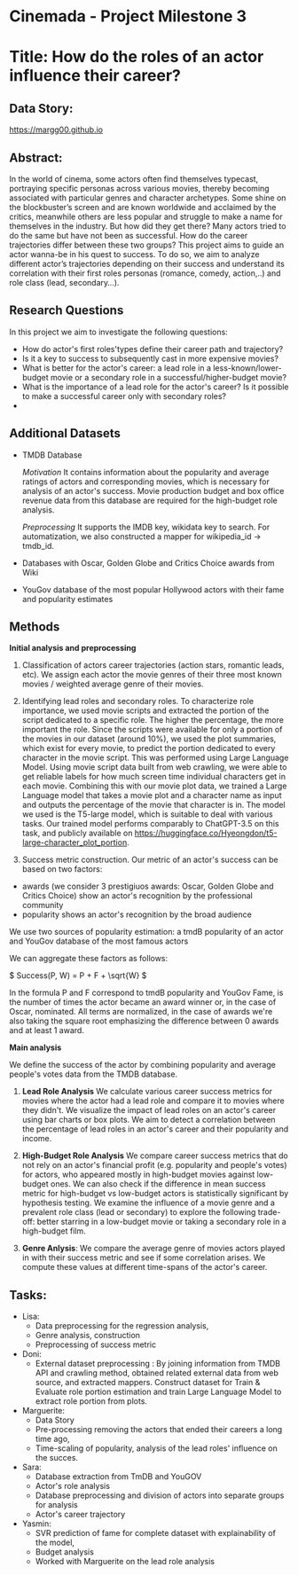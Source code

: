# Cinemada - Project Milestone 3
# Title: How do the roles of an actor influence their career?

## Data Story:
https://margg00.github.io

## Abstract:

In the world of cinema,  some actors often find themselves typecast, portraying specific personas across various movies, thereby becoming associated with particular genres and character archetypes. Some shine on the blockbuster’s screen and are known worldwide and acclaimed by the critics, meanwhile others are less popular and struggle to make a name for themselves in the industry. But how did they get there? Many actors tried to do the same but have not been as successful. How do the career trajectories differ between these two groups? This project aims to guide an actor wanna-be in his quest to success. To do so, we aim to analyze different actor’s trajectories depending on their success and understand its correlation with their first roles personas (romance, comedy, action,..) and role class (lead, secondary…). 

## Research Questions
In this project we aim to investigate the following questions:
- How do actor's first roles'types define their career path and trajectory?
- Is it a key to success to subsequently cast in more expensive movies?
- What is better for the actor's career: a lead role in a less-known/lower-budget movie or a secondary role in a successful/higher-budget movie?
- What is the importance of a lead role for the actor's career? Is it possible to make a successful career only with secondary roles?
- 
## Additional Datasets

- TMDB Database

  *Motivation* It contains information about the popularity and average ratings of actors and corresponding movies, which is necessary for analysis of an actor's success. Movie production budget and box office revenue data from this database are required for the high-budget role analysis.

  *Preprocessing* 
  It supports the IMDB key, wikidata key to search. For automatization, we also constructed a mapper for wikipedia_id -> tmdb_id.

- Databases with Oscar, Golden Globe and Critics Choice awards from Wiki
- YouGov database of the most popular Hollywood actors with their fame and popularity estimates
  
## Methods
**Initial analysis and preprocessing**

1. Classification of actors career trajectories (action stars, romantic leads, etc). We assign each actor the movie genres of their three most known movies / weighted average genre of their movies.

2. Identifying lead roles and secondary roles. To characterize role importance, we used movie scripts and extracted the portion of the script dedicated to a specific role. The higher the percentage, the more important the role. Since the scripts were available for only a portion of the movies in our dataset (around 10%), we used the plot summaries, which exist for every movie, to predict the portion dedicated to every character in the movie script. This was performed using Large Language Model. Using movie script data built from web crawling, we were able to get reliable labels for how much screen time individual characters get in each movie. Combining this with our movie plot data, we trained a Large Language model that takes a movie plot and a character name as input and outputs the percentage of the movie that character is in. The model we used is the T5-large model, which is suitable to deal with various tasks. Our trained model performs comparably to ChatGPT-3.5 on this task, and publicly available on https://huggingface.co/Hyeongdon/t5-large-character_plot_portion.

3. Success metric construction. Our metric of an actor's success can be based on two factors: 
 - awards (we consider 3 prestigiuos awards: Oscar, Golden Globe and Critics Choice) show an actor's recognition by the professional community
 - popularity shows an actor's recognition by the broad audience

 We use two sources of popularity estimation: a tmdB popularity of an actor and YouGov database of the most famous actors

We can aggregate these factors as follows:

$ Success(P, W) = P + F + \sqrt{W} $

In the formula P and F correspond to tmdB popularity and YouGov Fame, is the number of times the actor became an award winner or, in the case of Oscar, nominated. All terms are normalized, in the case of awards we're also taking the square root emphasizing the difference between 0 awards and at least 1 award.

**Main analysis**

We define the success of the actor by combining popularity and average people's votes data from the TMDB database. 
1. **Lead Role Analysis** We calculate various career success metrics for movies where the actor had a lead role and compare it to movies where they didn't. We visualize the impact of lead roles on an actor's career using bar charts or box plots. We aim to detect a correlation between the percentage of lead roles in an actor's career and their popularity and income.

2. **High-Budget Role Analysis** We compare career success metrics that do not rely on an actor's financial profit (e.g. popularity and people's votes) for actors, who appeared mostly in high-budget movies against low-budget ones. We can also check if the difference in mean success metric for high-budget vs low-budget actors is statistically significant by hypothesis testing.  We examine the influence of a movie genre and a prevalent role class (lead or secondary) to explore the following trade-off: better starring in a low-budget movie or taking a secondary role in a high-budget film.
   
3. **Genre Anlysis**: We compare the average genre of movies actors played in with their success metric and see if some correlation arises. We compute these values at different time-spans of the actor's career.

## Tasks:

* Lisa:
  - Data preprocessing for the regression analysis,
  - Genre analysis, construction
  - Preprocessing of success metric
* Doni:
  - External dataset preprocessing : By joining information from TMDB API and crawling method, obtained related external data from web source, and extracted mappers. Construct dataset for Train & Evaluate role portion estimation and train Large Language Model to extract role portion from plots.
* Marguerite:
   - Data Story
   - Pre-processing removing the actors that ended their careers a long time ago,
   - Time-scaling of popularity, analysis of the lead roles' influence on the succes.
* Sara:
   - Database extraction from TmDB and YouGOV
   - Actor's role analysis
   - Database preprocessing and division of actors into separate groups for analysis
   - Actor's career trajectory
* Yasmin:
  - SVR prediction of fame for complete dataset with explainability of the model,
  - Budget analysis
  - Worked with Marguerite on the lead role analysis
